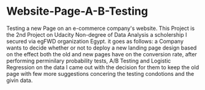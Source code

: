 # Website-Page-A-B-Testing
Testing a new Page on an e-commerce company's website.
This Project is the 2nd Project on Udacity Non-degree of Data Analysis a scholership I secured via egFWD organization Egypt.
it goes as follows: a Company wants to decide whether or not to deploy a new landing page design based on the effect both the old and new pages have on the conversion rate, after performing perminilary probability tests, A/B Testing and Logistic Regression on the data I came out with the decision for them to keep the old page with few more suggestions concering the testing condotions and the givin data.
